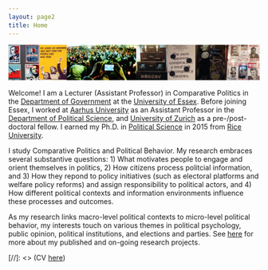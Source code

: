```yaml
---
layout: page2
title: Home
---
```

![alt text](./files/webImageCollage2.png)

Welcome! I am a Lecturer (Assistant Professor) in Comparative Politics in the [Department of Government](https://www.essex.ac.uk/departments/government) at the [University of Essex](https://www.essex.ac.uk/). Before joining Essex, I worked at [Aarhus University](http://www.au.dk/en/) as an Assistant Professor in the [Department of Political Science](http://ps.au.dk/en/), and [University of Zurich](http://www.ipz.uzh.ch/en.html) as a pre-/post-doctoral fellow. I earned my Ph.D. in [Political Science](http://politicalscience.rice.edu) in 2015 from [Rice University](https://www.rice.edu/). 

I study Comparative Politics and Political Behavior. My research embraces several substantive questions: 1) What motivates people to engage and orient themselves in politics, 2) How citizens process politcial information, and 3) How they repond to policy initiatives (such as electoral platforms and welfare policy reforms) and assign responsibility to political actors, and 4) How different political contexts and information environments influence these processes and outcomes. 

As my research links macro-level political contexts to micro-level political behavior, my interests touch on various themes in political psychology, public opinion, political institutions, and elections and parties. See [here](menu/research.html) for more about my published and on-going research projects.



[//]: <> (CV [here](files/cvLee.pdf))
